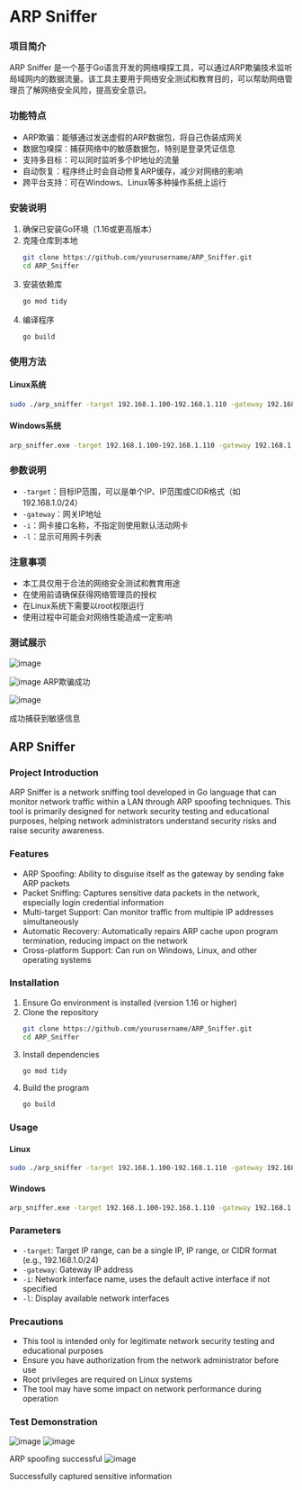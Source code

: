# ARP Sniffer



### 项目简介
ARP Sniffer 是一个基于Go语言开发的网络嗅探工具，可以通过ARP欺骗技术监听局域网内的数据流量。该工具主要用于网络安全测试和教育目的，可以帮助网络管理员了解网络安全风险，提高安全意识。

### 功能特点
- ARP欺骗：能够通过发送虚假的ARP数据包，将自己伪装成网关
- 数据包嗅探：捕获网络中的敏感数据包，特别是登录凭证信息
- 支持多目标：可以同时监听多个IP地址的流量
- 自动恢复：程序终止时会自动修复ARP缓存，减少对网络的影响
- 跨平台支持：可在Windows、Linux等多种操作系统上运行

### 安装说明
1. 确保已安装Go环境（1.16或更高版本）
2. 克隆仓库到本地
   ```bash
   git clone https://github.com/yourusername/ARP_Sniffer.git
   cd ARP_Sniffer
   ```
3. 安装依赖库
   ```bash
   go mod tidy
   ```
4. 编译程序
   ```bash
   go build
   ```

### 使用方法
#### Linux系统
```bash
sudo ./arp_sniffer -target 192.168.1.100-192.168.1.110 -gateway 192.168.1.1 -i eth0
```

#### Windows系统
```bash
arp_sniffer.exe -target 192.168.1.100-192.168.1.110 -gateway 192.168.1.1 -i WLAN
```

### 参数说明
- `-target`：目标IP范围，可以是单个IP、IP范围或CIDR格式（如192.168.1.0/24）
- `-gateway`：网关IP地址
- `-i`：网卡接口名称，不指定则使用默认活动网卡
- `-l`：显示可用网卡列表

### 注意事项
- 本工具仅用于合法的网络安全测试和教育用途
- 在使用前请确保获得网络管理员的授权
- 在Linux系统下需要以root权限运行
- 使用过程中可能会对网络性能造成一定影响

### 测试展示

![image](https://github.com/user-attachments/assets/51ce80b4-be25-4171-88c3-d3db021e3496)


![image](https://github.com/user-attachments/assets/c0487095-972e-4d28-b93c-9675ccfae09f)
ARP欺骗成功

![image](https://github.com/user-attachments/assets/b0c3e5e4-2535-4319-9be0-feedd95a0ce0)


成功捕获到敏感信息

## ARP Sniffer

### Project Introduction
ARP Sniffer is a network sniffing tool developed in Go language that can monitor network traffic within a LAN through ARP spoofing techniques. This tool is primarily designed for network security testing and educational purposes, helping network administrators understand security risks and raise security awareness.

### Features
- ARP Spoofing: Ability to disguise itself as the gateway by sending fake ARP packets
- Packet Sniffing: Captures sensitive data packets in the network, especially login credential information
- Multi-target Support: Can monitor traffic from multiple IP addresses simultaneously
- Automatic Recovery: Automatically repairs ARP cache upon program termination, reducing impact on the network
- Cross-platform Support: Can run on Windows, Linux, and other operating systems

### Installation
1. Ensure Go environment is installed (version 1.16 or higher)
2. Clone the repository
   ```bash
   git clone https://github.com/yourusername/ARP_Sniffer.git
   cd ARP_Sniffer
   ```
3. Install dependencies
   ```bash
   go mod tidy
   ```
4. Build the program
   ```bash
   go build
   ```

### Usage
#### Linux
```bash
sudo ./arp_sniffer -target 192.168.1.100-192.168.1.110 -gateway 192.168.1.1 -i eth0
```

#### Windows
```bash
arp_sniffer.exe -target 192.168.1.100-192.168.1.110 -gateway 192.168.1.1 -i WLAN
```

### Parameters
- `-target`: Target IP range, can be a single IP, IP range, or CIDR format (e.g., 192.168.1.0/24)
- `-gateway`: Gateway IP address
- `-i`: Network interface name, uses the default active interface if not specified
- `-l`: Display available network interfaces

### Precautions
- This tool is intended only for legitimate network security testing and educational purposes
- Ensure you have authorization from the network administrator before use
- Root privileges are required on Linux systems
- The tool may have some impact on network performance during operation

### Test Demonstration
![image](https://github.com/user-attachments/assets/0b1b9413-ac73-45be-b246-60cda3dbe8d3)
![image](https://github.com/user-attachments/assets/e8e8a61a-cf35-4037-b229-5c2f8df30617)


ARP spoofing successful
![image](https://github.com/user-attachments/assets/af500542-44de-433a-8931-55da9e186962)


Successfully captured sensitive information

